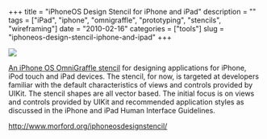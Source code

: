 +++
title = "iPhoneOS Design Stencil for iPhone and iPad"
description = ""
tags = ["iPad", "iphone", "omnigraffle", "prototyping", "stencils", "wireframing"]
date = "2010-02-16"
categories = ["tools"]
slug = "iphoneos-design-stencil-iphone-and-ipad"
+++


<div class="tool-screenshot mb1"><a href="http://www.morford.org/iphoneosdesignstencil/"><img id="bluga-thumbnail-2765" class="bluga-thumbnail custom" src="http://media.konigi.com/bluga/
wt5230716eef942_custom.jpg"/></a></div><p><a href="http://www.morford.org/iphoneosdesignstencil/">An iPhone OS OmniGraffle stencil</a> for designing applications for iPhone, iPod touch and iPad devices. The stencil, for now, is targeted at developers familiar with the default characteristics of views and controls provided by UIKit. The stencil shapes are all vector based. The initial focus is on views and controls provided by UIKit and recommended application styles as discussed in the iPhone and iPad Human Interface Guidelines.</p>

  
<p><a href="http://www.morford.org/iphoneosdesignstencil/">http://www.morford.org/iphoneosdesignstencil/</a></p>
      
